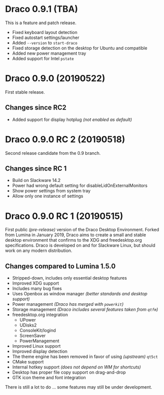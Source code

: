 # Draco 0.9.1 (TBA)

This is a feature and patch release.

 - Fixed keyboard layout detection
 - Fixed autostart settings/launcher
 - Added ``--version`` to ``start-draco``
 - Fixed storage detection on the desktop for Ubuntu and compatible
 - Added new power management tray
 - Added support for Intel ``pstate``
 
# Draco 0.9.0 (20190522)

First stable release.

## Changes since RC2

 - Added support for display hotplug *(not enabled as default)*

# Draco 0.9.0 RC 2 (20190518)

Second release candidate from the 0.9 branch.

## Changes since RC 1

 - Build on Slackware 14.2 
 - Power had wrong default setting for disableLidOnExternalMonitors
 - Show power settings from system tray
 - Allow only one instance of settings

# Draco 0.9.0 RC 1 (20190515)

First public *(pre-release)* version of the Draco Desktop Environment. Forked from Lumina in January 2019, Draco aims to create a small and stable desktop environment that confirms to the XDG and freedesktop.org specifications. Draco is developed on and for Slackware Linux, but should work on any modern distribution.

## Changes compared to Lumina 1.5.0

 - Stripped-down, includes only essential desktop features
 - Improved XDG support
 - Includes many bug fixes
 - Uses Openbox as window manager *(better standards and desktop support)*
 - Power management *(Draco has merged with ``powerkit``)*
 - Storage management *(Draco includes several features taken from ``qtfm``)*
 - freedesktop.org integration
   - UPower
   - UDisks2
   - ConsoleKit/logind
   - ScreenSaver
   - PowerManagement
 - Improved Linux support
 - Improved display detection
 - The theme engine has been removed in favor of using *(upstream)* ``qt5ct``
 - CMake support
 - Internal hotkey support *(does not depend on WM for shortcuts)*
 - Desktop has proper file copy support on drag-and-drop
 - GTK icon theme and font integration

There is still a lot to do ... some features may still be under development.
